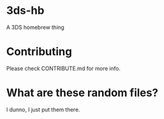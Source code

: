 # 3ds-hb
A 3DS homebrew thing

# Contributing
Please check CONTRIBUTE.md for more info.

# What are these random files?
I dunno, I just put them there.
